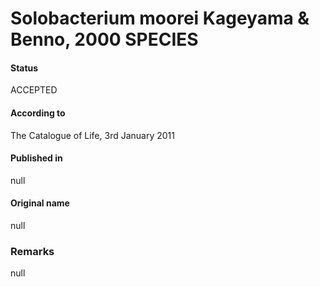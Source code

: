# Solobacterium moorei Kageyama & Benno, 2000 SPECIES

#### Status
ACCEPTED

#### According to
The Catalogue of Life, 3rd January 2011

#### Published in
null

#### Original name
null

### Remarks
null